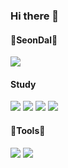 ### Hi there 👋

<!--
**IumSungEnu/IumSungEnu** is a ✨ _special_ ✨ repository because its `README.md` (this file) appears on your GitHub profile.

Here are some ideas to get you started:

- 🔭 I’m currently working on ...
- 🌱 I’m currently learning ...
- 👯 I’m looking to collaborate on ...
- 🤔 I’m looking for help with ...
- 💬 Ask me about ...
- 📫 How to reach me: ...
- 😄 Pronouns: ...
- ⚡ Fun fact: ...
-->

<h4>🔭SeonDal🔭</h4>
<a href="https://act7248.tistory.com/"><img src="https://img.shields.io/badge/tistory-000000?style=flat-square&logo=Blogger&logoColor=white"/></a>

<h4>Study</h4>
<div>
<a><img src="https://img.shields.io/badge/java-000000?style=flat-square&logo=Blogger&logoColor=white"/></a>
<a><img src="https://img.shields.io/badge/java script-F7DF1E?style=flat-square&logo=Blogger&logoColor=white"/></a>
<a><img src="https://img.shields.io/badge/html5-E34F26?style=flat-square&logo=Blogger&logoColor=white"/></a>
<a><img src="https://img.shields.io/badge/css-1572B6?style=flat-square&logo=Blogger&logoColor=white"/></a>
  </div>


<h4>🌱Tools🌱</h4>
<div>
<a><img src="https://img.shields.io/badge/Intellij-C71D23?style=flat-square&logo=intellijidea&logoColor=white"/></a> 
<a><img src="https://img.shields.io/badge/git-000000?style=flat-square&logo=github&logoColor=white"/></a>
  </div>

